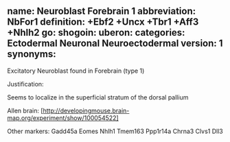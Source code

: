 name: Neuroblast Forebrain 1
abbreviation: NbFor1
definition: +Ebf2 +Uncx +Tbr1 +Aff3 +Nhlh2
go:
shogoin: 
uberon:
categories: Ectodermal Neuronal Neuroectodermal
version: 1
synonyms:
---

Excitatory Neuroblast found in Forebrain (type 1)

Justification:

Seems to localize in the superficial stratum of the dorsal pallium

Allen brain:
[http://developingmouse.brain-map.org/experiment/show/100054522]

Other markers:
Gadd45a
Eomes
Nhlh1
Tmem163
Ppp1r14a
Chrna3
Clvs1
Dll3
